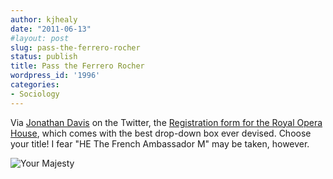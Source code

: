 ```yaml
---
author: kjhealy
date: "2011-06-13"
#layout: post
slug: pass-the-ferrero-rocher
status: publish
title: Pass the Ferrero Rocher
wordpress_id: '1996'
categories:
- Sociology
---
```


Via [Jonathan Davis](https://twitter.com/#!/jonathand) on the Twitter, the [Registration form for the Royal Opera House](https://www.roh.org.uk/myroyaloperahouse/register.aspx), which comes with the best drop-down box ever devised. Choose your title! I fear "HE The French Ambassador M" may be taken, however.

![Your Majesty](https://kieranhealy.org/files/misc/rohtitles.png)
